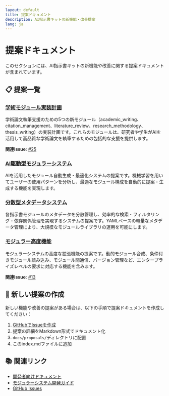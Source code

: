 ```yaml
---
layout: default
title: 提案ドキュメント
description: AI指示書キットの新機能・改善提案
lang: ja
---
```


# 提案ドキュメント

このセクションには、AI指示書キットの新機能や改善に関する提案ドキュメントが含まれています。

## 📋 提案一覧

### [学術モジュール実装計画](academic_modules_implementation_plan.html)
学術論文執筆支援のための5つの新モジュール（academic_writing、citation_management、literature_review、research_methodology、thesis_writing）の実装計画です。これらのモジュールは、研究者や学生がAIを活用して高品質な学術論文を執筆するための包括的な支援を提供します。

**関連Issue**: [#25](https://github.com/dobachi/AI_Instruction_Kits/issues/25)

### [AI駆動型モジュラーシステム](ai_driven_modular_system.html)
AIを活用したモジュール自動生成・最適化システムの提案です。機械学習を用いてユーザーの使用パターンを分析し、最適なモジュール構成を自動的に提案・生成する機能を実現します。

### [分散型メタデータシステム](distributed_metadata_system.html)
各指示書モジュールのメタデータを分散管理し、効率的な検索・フィルタリング・依存関係管理を実現するシステムの提案です。YAMLベースの軽量なメタデータ管理により、大規模なモジュールライブラリの運用を可能にします。

### [モジュラー高度機能](modular_advanced_features.html)
モジュラーシステムの高度な拡張機能の提案です。動的モジュール合成、条件付きモジュール読み込み、モジュール間通信、バージョン管理など、エンタープライズレベルの要求に対応する機能を含みます。

**関連Issue**: [#13](https://github.com/dobachi/AI_Instruction_Kits/issues/13)

## 🚀 新しい提案の作成

新しい機能や改善の提案がある場合は、以下の手順で提案ドキュメントを作成してください：

1. [GitHubでIssueを作成](https://github.com/dobachi/AI_Instruction_Kits/issues/new)
2. 提案の詳細をMarkdown形式でドキュメント化
3. `docs/proposals/`ディレクトリに配置
4. このindex.mdファイルに追加

## 📚 関連リンク

- [開発者向けドキュメント](../developers/)
- [モジュラーシステム開発ガイド](../../modular/DEVELOPMENT.md)
- [GitHub Issues](https://github.com/dobachi/AI_Instruction_Kits/issues)